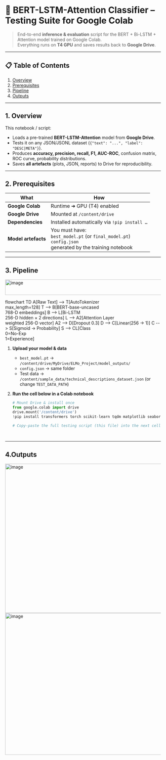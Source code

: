 # 🚀 BERT-LSTM-Attention Classifier – Testing Suite for Google Colab  
> End-to-end **inference & evaluation** script for the BERT + Bi-LSTM + Attention model trained on Google Colab.  
> Everything runs on **T4 GPU** and saves results back to **Google Drive**.

---

## 📋 Table of Contents
1. [Overview](#overview)  
2. [Prerequisites](#prerequisites)
3. [Pipeline](#pipeline)  
4. [Outputs](#outputs)     


---

## 1. Overview <a id="overview"></a>
This notebook / script:
- Loads a pre-trained **BERT-LSTM-Attention** model from **Google Drive**.
- Tests it on any JSON/JSONL dataset (`{"text": "...", "label": "DESC|META"}`).
- Produces **accuracy, precision, recall, F1, AUC-ROC**, confusion matrix, ROC curve, probability distributions.
- Saves **all artefacts** (plots, JSON, reports) to Drive for reproducibility.

---

## 2. Prerequisites <a id="prerequisites"></a>
| What | How |
|------|-----|
| **Google Colab** | Runtime ➜ GPU (T4) enabled |
| **Google Drive** | Mounted at `/content/drive` |
| **Dependencies** | Installed automatically via `!pip install …` |
| **Model artefacts** | You must have: <br>`best_model.pt` (or `final_model.pt`) <br>`config.json` <br>generated by the training notebook |

---

## 3. Pipeline <a id="pipeline"></a>
<img width="1404" height="50" alt="image" src="https://github.com/user-attachments/assets/f0f9de82-f29e-400f-b85f-20e60d797fd7" />

flowchart TD
    A[Raw Text] --> T[AutoTokenizer<br/>max_length=128]
    T --> B[BERT-base-uncased<br/>768-D embeddings]
    B --> L[Bi-LSTM<br/>256-D hidden × 2 directions]
    L --> A2[Attention Layer<br/>weighted 256-D vector]
    A2 --> D[Dropout 0.3]
    D --> C[Linear(256 → 1)]
    C --> S[Sigmoid → Probability]
    S --> CL[Class<br/>0=No-Exp<br>1=Experience]
1. **Upload your model & data**  
   - `best_model.pt` → `/content/drive/MyDrive/ELMo_Project/model_outputs/`
   - `config.json` → same folder
   - Test data → `/content/sample_data/technical_descriptions_dataset.json` (or change `TEST_DATA_PATH`)

2. **Run the cell below in a Colab notebook**  
   ```python
   # Mount Drive & install once
   from google.colab import drive
   drive.mount('/content/drive')
   !pip install transformers torch scikit-learn tqdm matplotlib seaborn -q

   # Copy-paste the full testing script (this file) into the next cell

  

---
## 4.Outputs<a id="outputs"></a>
<img width="715" height="483" alt="image" src="https://github.com/user-attachments/assets/2d0509ab-c2ae-4466-b79d-0553103329b7" />

<img width="864" height="459" alt="image" src="https://github.com/user-attachments/assets/32408e31-0c1b-4f5f-b5c8-b6ac88068931" />
